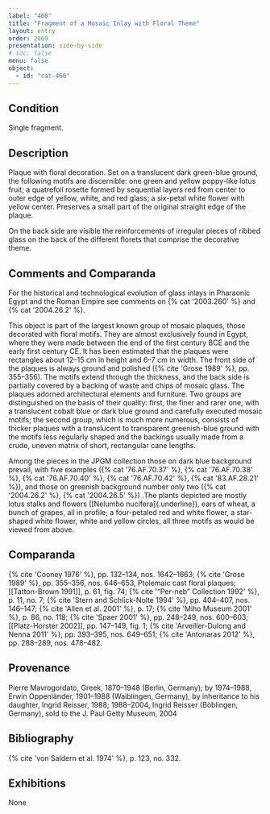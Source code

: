 ```yaml
---
label: "460"
title: "Fragment of a Mosaic Inlay with Floral Theme"
layout: entry
order: 2069
presentation: side-by-side
# toc: false
menu: false
object:
  - id: "cat-460"
---
```


## Condition

Single fragment.

## Description

Plaque with floral decoration. Set on a translucent dark green-blue ground, the following motifs are discernible: one green and yellow poppy-like lotus fruit; a quatrefoil rosette formed by sequential layers red from center to outer edge of yellow, white, and red glass; a six-petal white flower with yellow center. Preserves a small part of the original straight edge of the plaque.

On the back side are visible the reinforcements of irregular pieces of ribbed glass on the back of the different florets that comprise the decorative theme.

##  Comments and Comparanda

For the historical and technological evolution of glass inlays in Pharaonic Egypt and the Roman Empire see comments on {% cat '2003.260' %} and {% cat '2004.26.2' %}.

This object is part of the largest known group of mosaic plaques, those decorated with floral motifs. They are almost exclusively found in Egypt, where they were made between the end of the first century BCE and the early first century CE. It has been estimated that the plaques were rectangles about 12–15 cm in height and 6–7 cm in width. The front side of the plaques is always ground and polished ({% cite 'Grose 1989' %}, pp. 355–356). The motifs extend through the thickness, and the back side is partially covered by a backing of waste and chips of mosaic glass. The plaques adorned architectural elements and furniture. Two groups are distinguished on the basis of their quality: first, the finer and rarer one, with a translucent cobalt blue or dark blue ground and carefully executed mosaic motifs; the second group, which is much more numerous, consists of thicker plaques with a translucent to transparent greenish-blue ground with the motifs less regularly shaped and the backings usually made from a crude, uneven matrix of short, rectangular cane lengths.

Among the pieces in the JPGM collection those on dark blue background prevail, with five examples ({% cat '76.AF.70.37' %}, {% cat '76.AF.70.38' %}, {% cat '76.AF.70.40' %}, {% cat '76.AF.70.42' %}, {% cat '83.AF.28.21' %}), and those on greenish background number only two ({% cat '2004.26.2' %}, {% cat '2004.26.5' %}) .The plants depicted are mostly lotus stalks and flowers ([Nelumbo nucifera]{.underline}), ears of wheat, a bunch of grapes, all in profile; a four-petaled red and white flower, a star-shaped white flower, white and yellow circles, all three motifs as would be viewed from above.

## Comparanda

{% cite 'Cooney 1976' %}, pp. 132–134, nos. 1642–1663; {% cite 'Grose 1989' %}, pp. 355–356, nos. 646–653, Ptolemaic cast floral plaques; [[Tatton-Brown 1991]], p. 61, fig. 74; {% cite '“Per-neb” Collection 1992' %}, p. 11, no. 7; {% cite 'Stern and Schlick-Nolte 1994' %}, pp. 404–407, nos. 146–147; {% cite 'Allen et al. 2001' %}, p. 17; {% cite 'Miho Museum 2001' %}, p. 86, no. 118; {% cite 'Spaer 2001' %}, pp. 248–249, nos. 600–603; [[Platz-Horster 2002]], pp. 147–149, fig. 1; {% cite 'Arveiller-Dulong and Nenna 2011' %}, pp. 393–395, nos. 649–651; {% cite 'Antonaras 2012' %}, pp. 288–289, nos. 478–482.

## Provenance

Pierre Mavrogordato, Greek, 1870–1948 (Berlin, Germany); by 1974–1988, Erwin Oppenländer, 1901–1988 (Waiblingen, Germany), by inheritance to his daughter, Ingrid Reisser, 1988; 1988–2004, Ingrid Reisser (Böblingen, Germany), sold to the J. Paul Getty Museum, 2004

## Bibliography

{% cite 'von Saldern et al. 1974' %}, p. 123, no. 332.

## Exhibitions

None